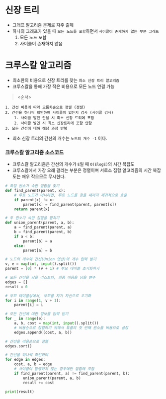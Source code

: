# 신장 트리

* 그래프 알고리즘 문제로 자주 출제
* 하나의 그래프가 있을 때 `모든 노드를 포함`하면서 `사이클이 존재하지 않는 부분 그래프`
    1. 모든 노드 포함
    2. 사이클이 존재하지 않음
    
# 크루스칼 알고리즘

* 최소한의 비용으로 신장 트리를 찾는 `최소 신장 트리 알고리즘`
* 크루스칼을 통해 가장 적은 비용으로 모든 노드 연결 가능
> <순서>
>
    1. 간선 비용에 따라 오름차순으로 정렬 (정렬)
    2. 간선을 하나씩 확인하여 사이클이 있는지 검사 (사이클 검사)
        1. 사이클 발견 안될 시 최소 신장 트리에 포함
        2. 사이클 발견 시 최소 신장트리에 포함 안함
    3. 모든 간선에 대해 해당 과정 반복

* 최소 신장 트리의 간선의 개수는 `노드의 개수 -1` 이다.

### 크루스칼 알고리즘 소스코드
* 크루스칼 알고리즘은 간선의 개수가 `E`일 때 `O(ElogE)`의 시간 복잡도
* 크루스칼에서 가장 오래 걸리는 부분은 정렬이며 서로소 집합 알고리즘의 시간 복잡도는 매우 작으므로 무시한다.
```python
# 특정 원소가 속한 집합을 찾기
def find_parent(parent, x):
    # 루트 노드가 아니라면, 루트 노드를 찾을 때까지 재귀적으로 호출
    if parent[x] != x:
        parent[x] = find_parent(parent, parent[x])
    return parent[x]

# 두 원소가 속한 집합을 합치기
def union_parent(parent, a, b):
    a = find_parent(parent, a)
    b = find_parent(parent, b)
    if a < b:
        parent[b] = a
    else:
        parent[a] = b

# 노드의 개수와 간선(Union 연산)의 개수 입력 받기
v, e = map(int, input().split())
parent = [0] * (v + 1) # 부모 테이블 초기화하기

# 모든 간선을 담을 리스트와, 최종 비용을 담을 변수
edges = []
result = 0

# 부모 테이블상에서, 부모를 자기 자신으로 초기화
for i in range(1, v + 1):
    parent[i] = i

# 모든 간선에 대한 정보를 입력 받기
for _ in range(e):
    a, b, cost = map(int, input().split())
    # 비용순으로 정렬하기 위해서 튜플의 첫 번째 원소를 비용으로 설정
    edges.append((cost, a, b))

# 간선을 비용순으로 정렬
edges.sort()

# 간선을 하나씩 확인하며
for edge in edges:
    cost, a, b = edge
    # 사이클이 발생하지 않는 경우에만 집합에 포함
    if find_parent(parent, a) != find_parent(parent, b):
        union_parent(parent, a, b)
        result += cost

print(result)
```